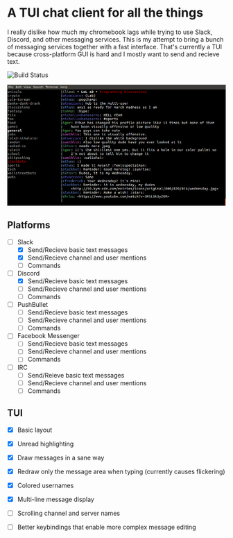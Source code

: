 # A TUI chat client for all the things

I really dislike how much my chromebook lags while trying to use Slack, Discord, and other messaging services. This is my attempt to bring a bunch of messaging services together with a fast interface. That's currently a TUI because cross-platform GUI is hard and I mostly want to send and recieve text.

![Build Status](https://circleci.com/gh/saethlin/omnichat.svg?style=shield&circle-token=:circle-token)

![omnichat_slack](omni_small.png)

## Platforms
- [ ] Slack
  - [x] Send/Recieve basic text messages
  - [x] Send/Recieve channel and user mentions
  - [ ] Commands

- [ ] Discord
  - [x] Send/Recieve basic text messages
  - [ ] Send/Recieve channel and user mentions
  - [ ] Commands

- [ ] PushBullet
  - [ ] Send/Recieve basic text messages
  - [ ] Send/Recieve channel and user mentions
  - [ ] Commands

- [ ] Facebook Messenger
  - [ ] Send/Recieve basic text messages
  - [ ] Send/Recieve channel and user mentions
  - [ ] Commands

- [ ] IRC
  - [ ] Send/Reieve basic text messages
  - [ ] Send/Recieve channel and user mentions
  - [ ] Commands

## TUI
- [x] Basic layout
- [x] Unread highlighting
- [x] Draw messages in a sane way
- [x] Redraw only the message area when typing (currently causes flickering)
- [x] Colored usernames
- [x] Multi-line message display
- [ ] Scrolling channel and server names
- [ ] Better keybindings that enable more complex message editing

